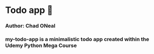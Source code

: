# Todo app &#128013;
<h3>Author: Chad ONeal<h3>
my-todo-app is a minimalistic todo app created within the Udemy Python Mega Course
